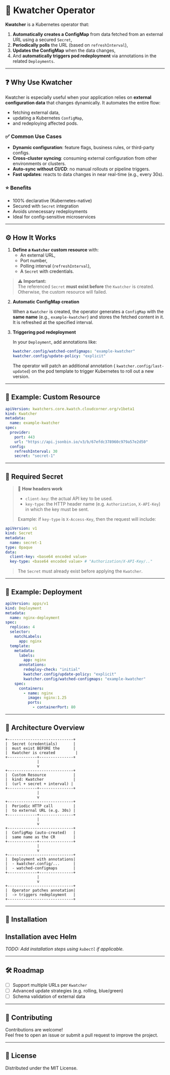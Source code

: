 # 🔁 Kwatcher Operator

**Kwatcher** is a Kubernetes operator that:

1. **Automatically creates a ConfigMap** from data fetched from an external URL using a secured `Secret`,
2. **Periodically polls** the URL (based on `refreshInterval`),
3. **Updates the ConfigMap** when the data changes,
4. And **automatically triggers pod redeployment** via annotations in the related `Deployments`.

---

## ❓ Why Use Kwatcher

Kwatcher is especially useful when your application relies on **external configuration data** that changes dynamically. It automates the entire flow:

- fetching external data,
- updating a Kubernetes `ConfigMap`,
- and redeploying affected pods.

### ✅ Common Use Cases

- **Dynamic configuration**: feature flags, business rules, or third-party configs.
- **Cross-cluster syncing**: consuming external configuration from other environments or clusters.
- **Auto-sync without CI/CD**: no manual rollouts or pipeline triggers.
- **Fast updates**: reacts to data changes in near real-time (e.g., every 30s).

### ⭐ Benefits

- 100% declarative (Kubernetes-native)
- Secured with `Secret` integration
- Avoids unnecessary redeployments
- Ideal for config-sensitive microservices

---

## ⚙️ How It Works

1. **Define a `Kwatcher` custom resource** with:
   - An external URL,
   - Port number,
   - Polling interval (`refreshInterval`),
   - A `Secret` with credentials.

> **⚠️ Important:**  
> The referenced `Secret` **must exist before** the `Kwatcher` is created.  
> Otherwise, the custom resource will failed.

2. **Automatic ConfigMap creation**

   When a `Kwatcher` is created, the operator generates a `ConfigMap` with the **same name** (e.g., `example-kwatcher`) and stores the fetched content in it. It is refreshed at the specified interval.

3. **Triggering pod redeployment**

   In your `Deployment`, add annotations like:
   ```yaml
   kwatcher.config/watched-configmaps: "example-kwatcher"
   kwatcher.config/update-policy: "explicit"
   ```
   The operator will patch an additional annotation ( `kwatcher.config/last-updated`) on the pod template to trigger Kubernetes to roll out a new version.

---

## 📄 Example: Custom Resource

```yaml
apiVersion: kwatchers.core.kwatch.cloudcorner.org/v1beta1
kind: Kwatcher
metadata:
  name: example-kwatcher
spec:
  provider:
    port: 443
    url: "https://api.jsonbin.io/v3/b/67efdc378960c979a57e2d50"
  config:
    refreshInterval: 30
    secret: "secret-1"
```

---

## 🔐 Required Secret

> 🧾 **How headers work**
>
> - `client-key`: the actual API key to be used.
> - `key-type`: the HTTP header name (e.g. `Authorization`, `X-API-Key`) in which the key must be sent.
>
> Example: if `key-type` is `X-Access-Key`, then the request will include:
>


```yaml
apiVersion: v1
kind: Secret
metadata:
  name: secret-1
type: Opaque
data:
  client-key: <base64 encoded value>
  key-type: <base64 encoded value> # "Authorization/X-API-Key/.."
```

> The `Secret` must already exist before applying the `Kwatcher`.

---

## 🧪 Example: Deployment

```yaml
apiVersion: apps/v1
kind: Deployment
metadata:
  name: nginx-deployment
spec:
  replicas: 4
  selector:
    matchLabels:
      app: nginx
  template:
    metadata:
      labels:
        app: nginx
      annotations:
        redeploy-check: "initial"
        kwatcher.config/update-policy: "explicit"
        kwatcher.config/watched-configmaps: "example-kwatcher"
    spec:
      containers:
        - name: nginx
          image: nginx:1.25
          ports:
            - containerPort: 80
```

---

## 📌 Architecture Overview

```
+-----------------------------+
|  Secret (credentials)       |
|  must exist BEFORE the      |
|  Kwatcher is created         |
+-------------+---------------+
              |
              v
+-----------------------------+
|  Custom Resource            |
|  kind: Kwatcher             |
|  (url + secret + interval) |
+-------------+---------------+
              |
              v
+-----------------------------+
|  Periodic HTTP call         |
|  to external URL (e.g. 30s) |
+-------------+---------------+
              |
              v
+-----------------------------+
|  ConfigMap (auto-created)   |
|  same name as the CR        |
+-------------+---------------+
              |
              v
+-----------------------------+
|  Deployment with annotations|
|  - kwatcher.config/...      |
|  - watched-configmaps       |
+-------------+---------------+
              |
              v
+-----------------------------+
|  Operator patches annotation|
|  -> triggers redeployment   |
+-----------------------------+
```

---

## 🚀 Installation

## Installation avec Helm


_TODO: Add installation steps using `kubectl` if applicable._

---

## 🛠️ Roadmap

- [ ] Support multiple URLs per `Kwatcher`
- [ ] Advanced update strategies (e.g. rolling, blue/green)
- [ ] Schema validation of external data

---

## 🤝 Contributing

Contributions are welcome!  
Feel free to open an issue or submit a pull request to improve the project.

---

## 📝 License

Distributed under the MIT License.
